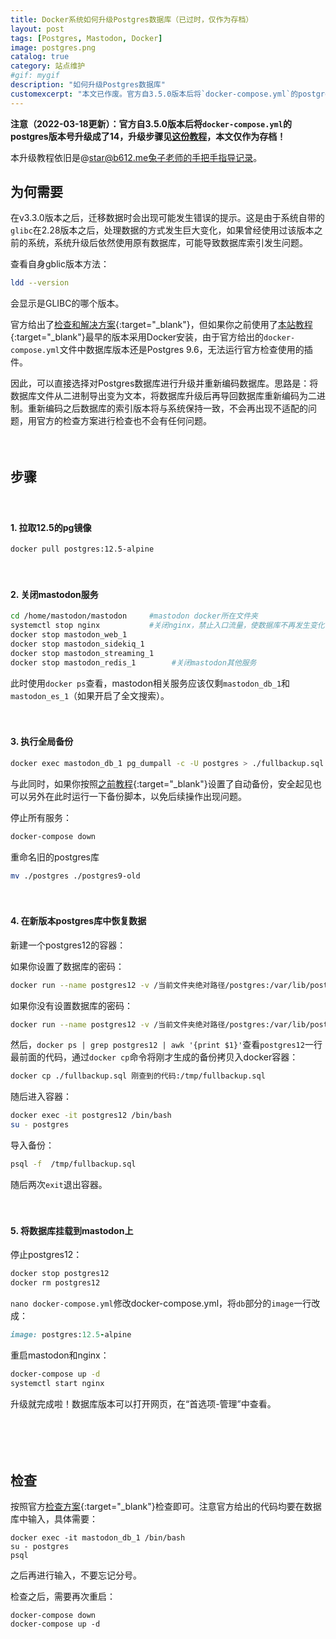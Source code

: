 ```yaml
---
title: Docker系统如何升级Postgres数据库（已过时，仅作为存档）
layout: post
tags: [Postgres, Mastodon, Docker]
image: postgres.png
catalog: true 
category: 站点维护
#gif: mygif
description: "如何升级Postgres数据库"
customexcerpt: "本文已作废。官方自3.5.0版本后将`docker-compose.yml`的postgres版本号升级成了14，升级步骤见[这份教程](https://github.com/mastodon/mastodon/pull/16947)，本文仅作为存档保存。"
---
```



**注意（2022-03-18更新）：官方自3.5.0版本后将`docker-compose.yml`的postgres版本号升级成了14，升级步骤见[这份教程](https://github.com/mastodon/mastodon/pull/16947)，本文仅作为存档！**


本升级教程依旧是@star@b612.me兔子老师的手把手指导记录。

## 为何需要

在v3.3.0版本之后，迁移数据时会出现可能发生错误的提示。这是由于系统自带的`glibc`在2.28版本之后，处理数据的方式发生巨大变化，如果曾经使用过该版本之前的系统，系统升级后依然使用原有数据库，可能导致数据库索引发生问题。

查看自身gblic版本方法：

```bash
ldd --version
```

会显示是GLIBC的哪个版本。

官方给出了[检查和解决方案](https://docs.joinmastodon.org/admin/troubleshooting/index-corruption/){:target="_blank"}，但如果你之前使用了[本站教程](https://pullopen.github.io/%E5%9F%BA%E7%A1%80%E6%90%AD%E5%BB%BA/2020/10/19/Mastodon-on-Docker.html){:target="_blank"}最早的版本采用Docker安装，由于官方给出的`docker-compose.yml`文件中数据库版本还是Postgres 9.6，无法运行官方检查使用的插件。

因此，可以直接选择对Postgres数据库进行升级并重新编码数据库。思路是：将数据库文件从二进制导出变为文本，将数据库升级后再导回数据库重新编码为二进制。重新编码之后数据库的索引版本将与系统保持一致，不会再出现不适配的问题，用官方的检查方案进行检查也不会有任何问题。


　　

## 步骤

　　

#### 1. 拉取12.5的pg镜像

   ```bash
   docker pull postgres:12.5-alpine
   ```

 　　

#### 2. 关闭mastodon服务

   ```bash
   cd /home/mastodon/mastodon     #mastodon docker所在文件夹
   systemctl stop nginx           #关闭nginx，禁止入口流量，使数据库不再发生变化
   docker stop mastodon_web_1
   docker stop mastodon_sidekiq_1
   docker stop mastodon_streaming_1
   docker stop mastodon_redis_1        #关闭mastodon其他服务
   ```

   此时使用`docker ps`查看，mastodon相关服务应该仅剩`mastodon_db_1`和`mastodon_es_1`（如果开启了全文搜索）。

　　

#### 3. 执行全局备份

   ```bash
   docker exec mastodon_db_1 pg_dumpall -c -U postgres > ./fullbackup.sql
   ```

   与此同时，如果你按照[之前教程](https://pullopen.github.io/%E5%9F%BA%E7%A1%80%E6%90%AD%E5%BB%BA/2020/10/19/Mastodon-on-Docker.html){:target="_blank"}设置了自动备份，安全起见也可以另外在此时运行一下备份脚本，以免后续操作出现问题。

   停止所有服务：

   ```bash
   docker-compose down
   ```

   重命名旧的postgres库
   ```bash
   mv ./postgres ./postgres9-old
   ```

　　

#### 4. 在新版本postgres库中恢复数据

   新建一个postgres12的容器：

   如果你设置了数据库的密码：

   ```bash
   docker run --name postgres12 -v /当前文件夹绝对路径/postgres:/var/lib/postgresql/data -e POSTGRES_PASSWORD=旧库密码 -d postgres:12.5-alpine
   ```

   如果你没有设置数据库的密码：

   ```bash
   docker run --name postgres12 -v /当前文件夹绝对路径/postgres:/var/lib/postgresql/data -e POSTGRES_HOST_AUTH_METHOD=trust -d postgres:12.5-alpine
   ```

   然后，`docker ps | grep postgres12 | awk '{print $1}'`查看`postgres12`一行最前面的代码，通过`docker cp`命令将刚才生成的备份拷贝入docker容器：

   ```bash
   docker cp ./fullbackup.sql 刚查到的代码:/tmp/fullbackup.sql
   ```

   随后进入容器：

   ```bash
   docker exec -it postgres12 /bin/bash
   su - postgres
   ```

   导入备份：

   ```bash
   psql -f  /tmp/fullbackup.sql
   ```

   随后两次`exit`退出容器。

　　

#### 5. 将数据库挂载到mastodon上

   停止postgres12：

   ```bash
   docker stop postgres12
   docker rm postgres12
   ```

   `nano docker-compose.yml`修改docker-compose.yml，将`db`部分的`image`一行改成：

   ```ruby
   image: postgres:12.5-alpine
   ```

   重启mastodon和nginx：

   ```bash
   docker-compose up -d
   systemctl start nginx
   ```

   升级就完成啦！数据库版本可以打开网页，在“首选项-管理”中查看。

　　

　　
## 检查

   按照官方[检查方案](https://docs.joinmastodon.org/admin/troubleshooting/index-corruption/){:target="_blank"}检查即可。注意官方给出的代码均要在数据库中输入，具体需要：

   ```
   docker exec -it mastodon_db_1 /bin/bash
   su - postgres
   psql
   ```

   之后再进行输入，不要忘记分号。

   检查之后，需要再次重启：

   ```
   docker-compose down
   docker-compose up -d
   ```
